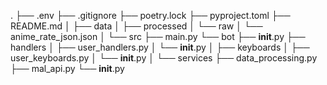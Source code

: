 .
├── .env
├── .gitignore
├── poetry.lock
├── pyproject.toml
├── README.md
│
├── data
│   ├── processed
│   └── raw
│       └── anime_rate_json.json
│
└── src
    ├── main.py
    └── bot
        ├── __init__.py
        ├── handlers
        │   ├── user_handlers.py
        │   └── __init__.py
        │
        ├── keyboards
        │   ├── user_keyboards.py
        │   └── __init__.py
        │
        └── services
            ├── data_processing.py
            ├── mal_api.py
            └── __init__.py